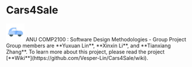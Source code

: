 # Cars4Sale
<img src="https://github.com/Vesper-Lin/Cars4Sale/blob/master/app/src/main/ic_launcher-playstore.png" width="50" height="50">
ANU COMP2100 : Software Design Methodologies - Group Project
Group members are **Yuxuan Lin**, **Xinxin Li**, and **Tianxiang Zhang**.
To learn more about this project, please read the project [**Wiki**](https://github.com/Vesper-Lin/Cars4Sale/wiki).
